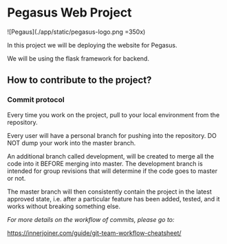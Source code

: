 # Pegasus Web Project

![Pegaus](./app/static/pegasus-logo.png =350x)

In this project we will be deploying the website for Pegasus.

We will be using the flask framework for backend.

## How to contribute to the project?
### Commit protocol

Every time you work on the project, pull to your local environment from the repository.

Every user will have a personal branch for pushing into the repository. DO NOT dump your work into the master branch.

An additional branch called development, will be created to merge all the code into it BEFORE merging into master. The development branch is intended for group revisions that will determine if the code goes to master or not.

The master branch will then consistently contain the project in the latest approved state, i.e. after a particular feature has been added, tested, and it works without breaking something else.

*For more details on the workflow of commits, please go to:*

https://innerjoiner.com/guide/git-team-workflow-cheatsheet/
